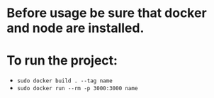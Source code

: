 # Before usage be sure that docker and node are installed.
# To run the project:
- `sudo docker build . --tag name`
- `sudo docker run --rm -p 3000:3000 name`

